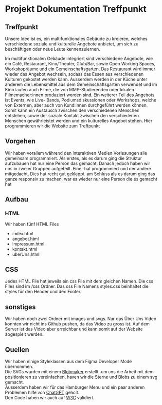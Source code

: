 # Projekt Dokumentation Treffpunkt

## Treffpunkt
Unsere Idee ist es, ein multifunktionales Gebäude zu kreieren, welches verschiedene soziale und kulturelle Angebote anbietet, um sich zu beschäftigen oder neue Leute kennenzulernen. 

Im multifunktionalen Gebäude integriert sind verschiedene Angebote, wie ein Café, Restaurant, Kino/Theater, Club/Bar, sowie Open Working Spaces, Workshopräume und ein Gemeinschaftsgarten. Das Restaurant wird immer wieder das Angebot wechseln, sodass das Essen aus verschiedenen Kulturen gekostet werden kann. Ausserdem werden in der Küche unter anderem die Lebensmittel aus dem Gemeinschaftsgarten verwendet und im Kino laufen auch Filme, die von MMP-Studierenden oder lokalen Filmemacher:innen produziert worden sind. Ein weiterer Teil des Angebots ist Events, wie Live- Bands, Podiumsdiskussionen oder Workshops, welche von Externen, aber auch von Kund:innen  durchgeführt werden können. Somit kann ein Austausch zwischen den verschiedenen Menschen entstehen, sowie der soziale Kontakt zwischen den verschiedenen Menschen gewährleistet werden und ein kulturelles Angebot stehen. Hier programmieren wir die Website zum Treffpunkt

## Vorgehen
Wir haben vorallem während den Interaktiven Medien Vorlesungen alle gemeinsam programmiert. Als erstes, als es darum ging die Struktur aufzubauen hat nur eine Person das gemacht. Danach jedoch haben wir uns in zweier Gruppen aufgeteilt. Einer hat programmiert und der andere mitgedacht. Dies hat recht gut geklappt, am Schluss als es darum ging das ganze responsiv zu machen, war es wieder nur eine Person die es gemacht hat

## Aufbau

### HTML
Wir haben fünf HTML Files
- index.html
- angebot.html
- impressum.html
- kontakt.html
- uberUns.html

## CSS
Jedes HTML File hat jeweils ein css File mit dem gleichen Namen. Die css Files sind im /css Ordner.
Das css File Namens styles.css beinhaltet die styles für den Header und den Footer.

## sonstiges
Wir haben noch zwei Ordner mit images und svgs. Nur das Über Uns Video konnten wir nicht ins Github pushen, da das Video zu gross ist. Auf dem Server ist das Video aber erreichbar und kann somit auf der Website abgespielt werden.

## Quellen
Wir haben einige Styleklassen aus dem Figma Developer Mode übernommen.\
Die SVGs wurden mit einem [Blobmaker](https://www.blobmaker.app/) erstellt, um uns die Arbeit mit dem positionieren zu vereinfachen, haven wir die Sterne und Blobs zu einem svg gemacht.\
Ausserdem haben wir für das Hamburger Menu und ein paar anderen Problemen hilfe von [ChatGPT](https://chat.openai.com/) geholt.\
Den Code haben wir auch auf [W3C](https://validator.w3.org/) validiert.
